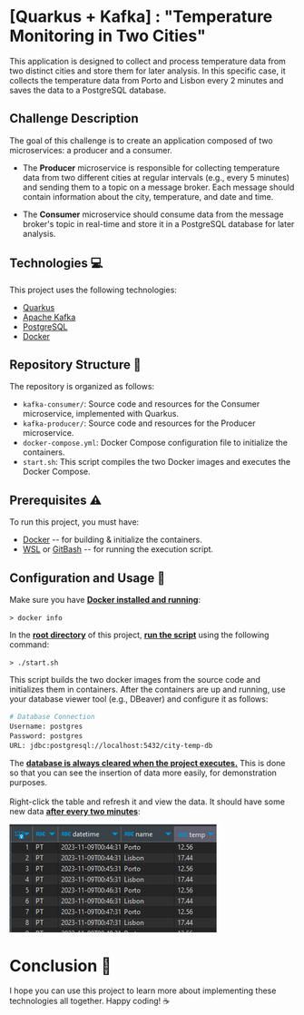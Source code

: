 # [Quarkus + Kafka] : "Temperature Monitoring in Two Cities"

This application is designed to collect and process temperature data from two distinct cities and store them for later analysis. In this specific case, it collects the temperature data from Porto and Lisbon every 2 minutes and saves the data to a PostgreSQL database.

## Challenge Description

The goal of this challenge is to create an application composed of two microservices: a producer and a consumer.

- The **Producer** microservice is responsible for collecting temperature data from two different cities at regular intervals (e.g., every 5 minutes) and sending them to a topic on a message broker. Each message should contain information about the city, temperature, and date and time.

- The **Consumer** microservice should consume data from the message broker's topic in real-time and store it in a PostgreSQL database for later analysis.

## Technologies :computer:

This project uses the following technologies:
- [Quarkus](https://quarkus.io/)
- [Apache Kafka](https://kafka.apache.org/)
- [PostgreSQL](https://www.postgresql.org/)
- [Docker](https://www.docker.com/)

## Repository Structure :construction:

The repository is organized as follows:

- `kafka-consumer/`: Source code and resources for the Consumer microservice, implemented with Quarkus.
- `kafka-producer/`: Source code and resources for the Producer microservice.
- `docker-compose.yml`: Docker Compose configuration file to initialize the containers.
- `start.sh`: This script compiles the two Docker images and executes the Docker Compose.

## Prerequisites :warning:

 To run this project, you must have:
-  [Docker](https://www.docker.com/) -- for building & initialize the containers.
-  [WSL](https://learn.microsoft.com/en-us/windows/wsl/install) or [GitBash](https://git-scm.com/downloads) -- for running the execution script.

## Configuration and Usage :wrench:


 Make sure you have <b><u>Docker installed and running</u></b>: 


``> docker info`` 


 In the <b><u>root directory</u></b> of this project, <b><u>run the script</u></b> using the following command: 


``> ./start.sh`` 

 This script builds the two docker images from the source code and initializes them in containers. After the containers are up and running, use your database viewer tool (e.g., DBeaver) and configure it as follows:

```bash
# Database Connection
Username: postgres
Password: postgres
URL: jdbc:postgresql://localhost:5432/city-temp-db
```
 The <b><u>database is always cleared when the project executes.</u></b> This is done so that you can see the insertion of data more easily, for demonstration purposes.<br> <br>Right-click the table and refresh it and view the data. It should have some new data <b><u>after every two minutes</u></b>:

![Data Table](./docs/assets/data-table.png)

# Conclusion :rocket:

I hope you can use this project to learn more about implementing these technologies all together. Happy coding! :coffee:


